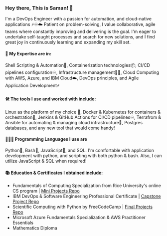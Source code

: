 ### Hey there, This is Saman! 👋
I'm a DevOps Engineer with a passion for automation, and cloud-native applications ⚡️♾☁️
Patient on problem-solving, I value collaborative, agile teams where constantly improving and delivering is the goal. I'm eager to undertake self-taught processes and search for new solutions, and I find great joy in continuously learning and expanding my skill set.

#### 🧰 My Expertise are in:
Shell Scripting & Automation🐚, Containerization technologies📦, CI/CD pipelines configuration♾, Infrastructure management👷🏼, Cloud Computing with AWS, Azure, and IBM Cloud☁️, DevOps principles, and Agile Application Development⚡️

#### 🛠 The tools I use and worked with include:
Linux as the platform of my choice 🐧, Docker & Kubernetes for containers & orchestration🚢, Jenkins & GitHub Actions for CI/CD pipelines♾, Terrafrom & Ansible for automating & managing cloud infrastructure📝, Postgres databases, and any new tool that would come handy!

#### 👨🏻‍💻 Programming Languages I use are
Python🐍, Bash🐧, JavaScript💠, and SQL. I'm comfortable with application development with python, and scripting with both python & bash. Also, I can utilize JavaScript & SQL when required!

#### 📚 Education & Certificates I obtained include:
- Fundamentals of Computing Specialization from Rice University's online CS program | [Mini Projects Repo](https://github.com/samanxsy/Rice-university-mini-projects)
- IBM DevOps & Software Engineering Professional Certificate | [Capstone Project Repo](https://github.com/samanxsy/devops-capstone-project)
- Scientific Computing with Python by FreeCodeCamp | [Final Projects Repo](https://github.com/samanxsy/fcc-scientific-computing-w-python)
- Microsoft Azure Fundamentals Specialization & AWS Practitioner Essentials
- Mathematics Diploma
